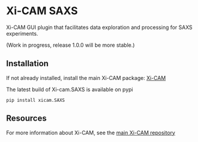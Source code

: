 # Xi-CAM SAXS

Xi-CAM GUI plugin that facilitates data exploration and processing for SAXS experiments.

(Work in progress, release 1.0.0 will be more stable.)

## Installation

If not already installed, install the main Xi-CAM package: [Xi-CAM](https://github.com/xi-cam/xi-cam)

The latest build of Xi-cam.SAXS is available on pypi
```
pip install xicam.SAXS
```

## Resources

For more information about Xi-CAM, see the [main Xi-CAM repository](https://github.com/xi-cam/xi-cam)